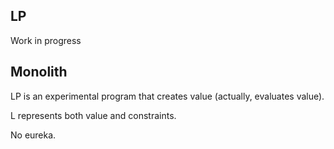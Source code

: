 ## LP
Work in progress



## Monolith

LP is an experimental program that creates value (actually, evaluates value).

L represents both value and constraints.

No eureka.


